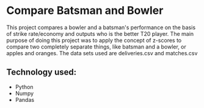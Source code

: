 # Compare Batsman and Bowler
This project compares a bowler and a batsman's performance on the basis of strike rate/economy and outputs who is the better T20 player. The main purpose of doing this project was to apply the concept of z-scores to compare two completely separate things, like batsman and a bowler, or apples and oranges. The data sets used are deliveries.csv and matches.csv 

## Technology used:
- Python
- Numpy
- Pandas